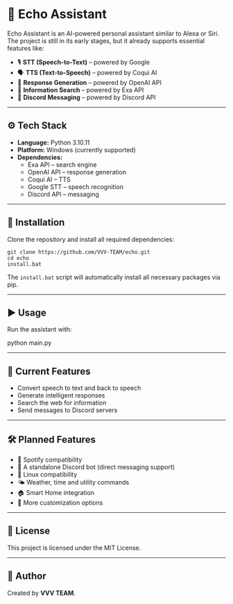 # 🤖 Echo Assistant

Echo Assistant is an AI-powered personal assistant similar to Alexa or Siri.  
The project is still in its early stages, but it already supports essential features like:

- 🎙️ **STT (Speech-to-Text)** – powered by Google  
- 🗣️ **TTS (Text-to-Speech)** – powered by Coqui AI  
- 💬 **Response Generation** – powered by OpenAI API  
- 🔎 **Information Search** – powered by Exa API  
- 📩 **Discord Messaging** – powered by Discord API  

---

## ⚙️ Tech Stack
- **Language:** Python 3.10.11  
- **Platform:** Windows (currently supported)  
- **Dependencies:**
  - Exa API – search engine  
  - OpenAI API – response generation  
  - Coqui AI – TTS  
  - Google STT – speech recognition  
  - Discord API – messaging  

---

## 🚀 Installation

Clone the repository and install all required dependencies:
```
git clone https://github.com/VVV-TEAM/echo.git
cd echo  
install.bat  
```

The `install.bat` script will automatically install all necessary packages via pip.

---

## ▶️ Usage

Run the assistant with:

python main.py  

---

## 📌 Current Features
- Convert speech to text and back to speech  
- Generate intelligent responses  
- Search the web for information  
- Send messages to Discord servers  

---

## 🛠️ Planned Features
- 🎵 Spotify compatibility  
- 🤖 A standalone Discord bot (direct messaging support)  
- 🐧 Linux compatibility  
- 🌤️ Weather, time and utility commands  
- 🏠 Smart Home integration  
- 🔧 More customization options  

---

## 📜 License
This project is licensed under the MIT License.

---

## 👤 Author
Created by **VVV TEAM**.
